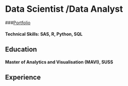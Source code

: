 # Data Scientist /Data Analyst

###[Portfolio](/Portfolio/)

#### Technical Skills: SAS, R, Python, SQL

## Education
#### Master of Analytics and Visualisation (MAVI), SUSS 

## Experience


